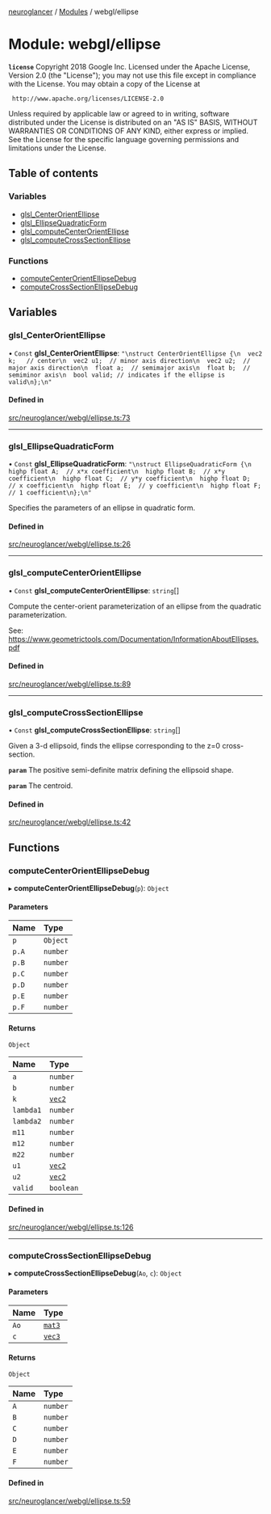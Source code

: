 [neuroglancer](../README.md) / [Modules](../modules.md) / webgl/ellipse

# Module: webgl/ellipse

**`license`**
Copyright 2018 Google Inc.
Licensed under the Apache License, Version 2.0 (the "License");
you may not use this file except in compliance with the License.
You may obtain a copy of the License at

     http://www.apache.org/licenses/LICENSE-2.0

Unless required by applicable law or agreed to in writing, software
distributed under the License is distributed on an "AS IS" BASIS,
WITHOUT WARRANTIES OR CONDITIONS OF ANY KIND, either express or implied.
See the License for the specific language governing permissions and
limitations under the License.

## Table of contents

### Variables

- [glsl\_CenterOrientEllipse](webgl_ellipse.md#glsl_centerorientellipse)
- [glsl\_EllipseQuadraticForm](webgl_ellipse.md#glsl_ellipsequadraticform)
- [glsl\_computeCenterOrientEllipse](webgl_ellipse.md#glsl_computecenterorientellipse)
- [glsl\_computeCrossSectionEllipse](webgl_ellipse.md#glsl_computecrosssectionellipse)

### Functions

- [computeCenterOrientEllipseDebug](webgl_ellipse.md#computecenterorientellipsedebug)
- [computeCrossSectionEllipseDebug](webgl_ellipse.md#computecrosssectionellipsedebug)

## Variables

### glsl\_CenterOrientEllipse

• `Const` **glsl\_CenterOrientEllipse**: ``"\nstruct CenterOrientEllipse {\n  vec2 k;   // center\n  vec2 u1;  // minor axis direction\n  vec2 u2;  // major axis direction\n  float a;  // semimajor axis\n  float b;  // semiminor axis\n  bool valid; // indicates if the ellipse is valid\n};\n"``

#### Defined in

[src/neuroglancer/webgl/ellipse.ts:73](https://github.com/ActiveBrainAtlas2/neuroglancer/blob/1beb5d34/src/neuroglancer/webgl/ellipse.ts#L73)

___

### glsl\_EllipseQuadraticForm

• `Const` **glsl\_EllipseQuadraticForm**: ``"\nstruct EllipseQuadraticForm {\n  highp float A;  // x*x coefficient\n  highp float B;  // x*y coefficient\n  highp float C;  // y*y coefficient\n  highp float D;  // x coefficient\n  highp float E;  // y coefficient\n  highp float F;  // 1 coefficient\n};\n"``

Specifies the parameters of an ellipse in quadratic form.

#### Defined in

[src/neuroglancer/webgl/ellipse.ts:26](https://github.com/ActiveBrainAtlas2/neuroglancer/blob/1beb5d34/src/neuroglancer/webgl/ellipse.ts#L26)

___

### glsl\_computeCenterOrientEllipse

• `Const` **glsl\_computeCenterOrientEllipse**: `string`[]

Compute the center-orient parameterization of an ellipse from the quadratic parameterization.

See: https://www.geometrictools.com/Documentation/InformationAboutEllipses.pdf

#### Defined in

[src/neuroglancer/webgl/ellipse.ts:89](https://github.com/ActiveBrainAtlas2/neuroglancer/blob/1beb5d34/src/neuroglancer/webgl/ellipse.ts#L89)

___

### glsl\_computeCrossSectionEllipse

• `Const` **glsl\_computeCrossSectionEllipse**: `string`[]

Given a 3-d ellipsoid, finds the ellipse corresponding to the z=0 cross-section.

**`param`** The positive semi-definite matrix defining the ellipsoid shape.

**`param`** The centroid.

#### Defined in

[src/neuroglancer/webgl/ellipse.ts:42](https://github.com/ActiveBrainAtlas2/neuroglancer/blob/1beb5d34/src/neuroglancer/webgl/ellipse.ts#L42)

## Functions

### computeCenterOrientEllipseDebug

▸ **computeCenterOrientEllipseDebug**(`p`): `Object`

#### Parameters

| Name | Type |
| :------ | :------ |
| `p` | `Object` |
| `p.A` | `number` |
| `p.B` | `number` |
| `p.C` | `number` |
| `p.D` | `number` |
| `p.E` | `number` |
| `p.F` | `number` |

#### Returns

`Object`

| Name | Type |
| :------ | :------ |
| `a` | `number` |
| `b` | `number` |
| `k` | [`vec2`](../classes/util_geom.vec2.md) |
| `lambda1` | `number` |
| `lambda2` | `number` |
| `m11` | `number` |
| `m12` | `number` |
| `m22` | `number` |
| `u1` | [`vec2`](../classes/util_geom.vec2.md) |
| `u2` | [`vec2`](../classes/util_geom.vec2.md) |
| `valid` | `boolean` |

#### Defined in

[src/neuroglancer/webgl/ellipse.ts:126](https://github.com/ActiveBrainAtlas2/neuroglancer/blob/1beb5d34/src/neuroglancer/webgl/ellipse.ts#L126)

___

### computeCrossSectionEllipseDebug

▸ **computeCrossSectionEllipseDebug**(`Ao`, `c`): `Object`

#### Parameters

| Name | Type |
| :------ | :------ |
| `Ao` | [`mat3`](../classes/util_geom.mat3.md) |
| `c` | [`vec3`](../classes/util_geom.vec3.md) |

#### Returns

`Object`

| Name | Type |
| :------ | :------ |
| `A` | `number` |
| `B` | `number` |
| `C` | `number` |
| `D` | `number` |
| `E` | `number` |
| `F` | `number` |

#### Defined in

[src/neuroglancer/webgl/ellipse.ts:59](https://github.com/ActiveBrainAtlas2/neuroglancer/blob/1beb5d34/src/neuroglancer/webgl/ellipse.ts#L59)
